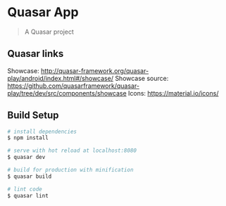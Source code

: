# Quasar App

> A Quasar project

## Quasar links
Showcase: http://quasar-framework.org/quasar-play/android/index.html#/showcase/
Showcase source: https://github.com/quasarframework/quasar-play/tree/dev/src/components/showcase
Icons: https://material.io/icons/


## Build Setup

``` bash
# install dependencies
$ npm install

# serve with hot reload at localhost:8080
$ quasar dev

# build for production with minification
$ quasar build

# lint code
$ quasar lint
```
